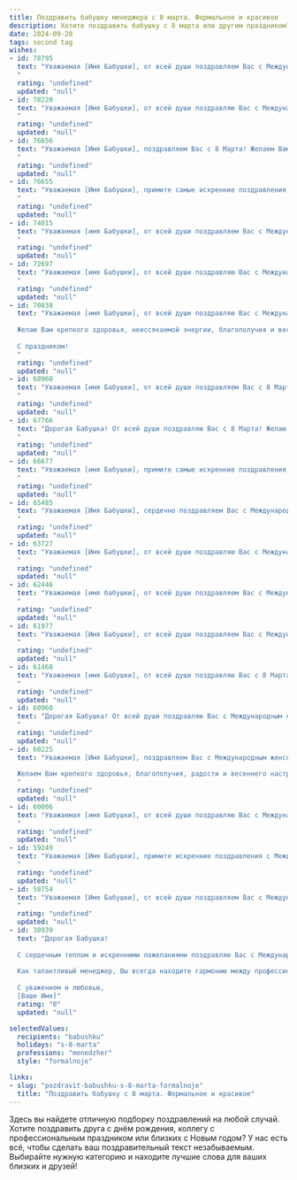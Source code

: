 ```yaml
---
title: Поздравить бабушку менеджера с 8 марта. Формальное и красивое
description: Хотите поздравить бабушку с 8 марта или другим праздником? Наш ИИ создаст незабываемое поздравление, а вы обязательно выделитесь среди других.  
date: 2024-09-20
tags: second tag
wishes:
- id: 78795
  text: "Уважаемая [Имя Бабушки], от всей души поздравляем Вас с Международным женским днём 8 Марта! Желаем Вам крепкого здоровья, весеннего настроения, семейного тепла и благополучия! Пусть Ваша работа менеджера приносит Вам удовлетворение и радость, а в жизни всегда будут только добрые и светлые события.
  "
  rating: "undefined"
  updated: "null"
- id: 78220
  text: "Уважаемая [Имя Бабушки], от всей души поздравляю Вас с Международным женским днем 8 Марта! Желаю Вам крепкого здоровья, семейного благополучия,  неувядающей красоты и  успеха в Вашей работе менеджера. Пусть каждый день будет наполнен радостью, теплом и любовью!
  "
  rating: "undefined"
  updated: "null"
- id: 76656
  text: "Уважаемая [Имя Бабушки], поздравляем Вас с 8 Марта! Желаем Вам крепкого здоровья, весеннего настроения и неиссякаемой энергии. Пусть Ваша работа менеджера приносит Вам удовлетворение и новые достижения. С праздником!
  "
  rating: "undefined"
  updated: "null"
- id: 76655
  text: "Уважаемая [Имя Бабушки], примите самые искренние поздравления с Международным женским днем! Желаю Вам крепкого здоровья, неиссякаемой энергии, семейного благополучия и радостных моментов в жизни. Пусть Ваша работа менеджера приносит Вам удовлетворение и признание.
  "
  rating: "undefined"
  updated: "null"
- id: 74015
  text: "Уважаемая [имя Бабушки], от всей души поздравляем Вас с Международным женским днем! Желаем Вам крепкого здоровья, радости, благополучия и весеннего настроения! Пусть Ваша работа менеджера приносит Вам удовлетворение и успех, а дом всегда будет полон тепла и уюта.
  "
  rating: "undefined"
  updated: "null"
- id: 72697
  text: "Уважаемая [имя Бабушки], от всей души поздравляю Вас с Международным женским днем! Желаю Вам крепкого здоровья, благополучия, радости и весеннего настроения. Пусть этот день будет полон приятных сюрпризов и теплых слов!
  "
  rating: "undefined"
  updated: "null"
- id: 70838
  text: "Уважаемая [имя Бабушки], от всей души поздравляю Вас с Международным женским днем!
  
  Желаю Вам крепкого здоровья, неиссякаемой энергии, благополучия и весеннего настроения! Пусть каждый день будет наполнен радостью, любовью и заботой близких.
  
  С праздником!
  "
  rating: "undefined"
  updated: "null"
- id: 68960
  text: "Уважаемая [имя Бабушки], от всей души поздравляем Вас с 8 Марта! Желаем Вам крепкого здоровья, весеннего настроения, радости и благополучия. Пусть в Вашей жизни всегда будет место для любви, заботы и уважения. Пусть Ваш профессиональный путь менеджера будет успешным и плодотворным!
  "
  rating: "undefined"
  updated: "null"
- id: 67766
  text: "Дорогая Бабушка! От всей души поздравляю Вас с 8 Марта! Желаю Вам крепкого здоровья, весеннего настроения и бесконечной радости от любимых внуков. Пусть работа менеджера всегда приносит удовлетворение, а жизнь будет наполнена яркими событиями и добрыми улыбками.
  "
  rating: "undefined"
  updated: "null"
- id: 66677
  text: "Уважаемая [имя Бабушки], примите самые искренние поздравления с Международным женским днем! Желаем Вам крепкого здоровья, бодрости духа, благополучия и семейного счастья. Пусть Ваш профессионализм как менеджера всегда будет востребован, а трудовые будни будут наполнены интересными проектами и вдохновением.
  "
  rating: "undefined"
  updated: "null"
- id: 65485
  text: "Уважаемая [Имя Бабушки], сердечно поздравляем Вас с Международным женским днем 8 Марта! Желаем Вам крепкого здоровья, оптимизма, благополучия и, конечно же, успехов в Вашей работе менеджера. Пусть каждый день приносит Вам радость и удовлетворение от любимого дела.
  "
  rating: "undefined"
  updated: "null"
- id: 63727
  text: "Уважаемая [Имя Бабушки], от всей души поздравляю Вас с Международным женским днем 8 Марта! Желаю Вам крепкого здоровья, радости, тепла и весеннего настроения. Пусть Ваша  работа менеджера приносит Вам удовлетворение и признание, а жизнь будет наполнена  счастьем и любовью близких.
  "
  rating: "undefined"
  updated: "null"
- id: 62446
  text: "Уважаемая [имя бабушки], от всей души поздравляем Вас с Международным женским днем 8 Марта! Желаем Вам крепкого здоровья, семейного благополучия, весеннего настроения и  успехов в Вашей работе менеджера. Пусть каждый день приносит Вам радость и новые достижения!
  "
  rating: "undefined"
  updated: "null"
- id: 61977
  text: "Уважаемая [Имя Бабушки], от всей души поздравляем Вас с Международным женским днем 8 марта! Желаем Вам крепкого здоровья, неувядающей красоты, весеннего настроения и неизменного благополучия. Пусть Ваша работа менеджера приносит Вам удовлетворение и успех, а окружение дарит тепло и поддержку.
  "
  rating: "undefined"
  updated: "null"
- id: 61468
  text: "Уважаемая [имя Бабушки], от всей души поздравляю Вас с 8 Марта! Желаю Вам крепкого здоровья, благополучия, радости и весеннего настроения. Пусть Ваши дни будут наполнены заботой и любовью близких людей.  Успехов в Вашей профессиональной деятельности, на посту менеджера!
  "
  rating: "undefined"
  updated: "null"
- id: 60960
  text: "Дорогая Бабушка! От всей души поздравляю Вас с Международным женским днем 8 Марта! Желаю Вам крепкого здоровья, неиссякаемой энергии,  радости, тепла и любви в каждом дне. Пусть Ваша жизнь будет наполнена светлыми моментами, а профессиональная деятельность менеджера приносит Вам удовлетворение и признание!
  "
  rating: "undefined"
  updated: "null"
- id: 60225
  text: "Уважаемая [Имя Бабушки], поздравляем Вас с Международным женским днем 8 Марта!
  
  Желаем Вам крепкого здоровья, благополучия, радости и весеннего настроения. Пусть Ваш профессиональный опыт, как менеджера, приносит Вам удовлетворение и новые возможности для реализации!
  "
  rating: "undefined"
  updated: "null"
- id: 60006
  text: "Уважаемая [имя Бабушки], от всей души поздравляю Вас с Международным женским днем! Желаю Вам крепкого здоровья, душевного тепла, радости и благополучия. Пусть Ваша работа менеджера приносит Вам удовлетворение и успех! Желаю, чтобы рядом всегда были любящие люди, а Ваша жизнь была наполнена яркими моментами и приятными сюрпризами. С праздником!
  "
  rating: "undefined"
  updated: "null"
- id: 59249
  text: "Уважаемая [Имя Бабушки], примите искренние поздравления с Международным женским днем! Желаем Вам крепкого здоровья, благополучия, семейного тепла и  неиссякаемой энергии в Вашей работе менеджера. Пусть каждый день будет полон радости и любви!
  "
  rating: "undefined"
  updated: "null"
- id: 58754
  text: "Уважаемая [Имя Бабушки], от всей души поздравляем Вас с Международным женским днем 8 Марта! Желаем Вам крепкого здоровья, благополучия и радости, которая всегда будет согревать Ваше сердце. Пусть Ваша жизнь будет наполнена любовью, заботой и приятными моментами, а Ваша профессиональная деятельность как менеджера всегда будет успешной и приносить удовлетворение.
  "
  rating: "undefined"
  updated: "null"
- id: 38939
  text: "Дорогая Бабушка!
  
  С сердечным теплом и искренними пожеланиями поздравляю Вас с Международным женским днем 8 марта! В этот прекрасный весенний праздник хочу выразить Вам свою глубокую благодарность за любовь, поддержку и вдохновение, которые Вы дарите всем нам.
  
  Как талантливый менеджер, Вы всегда находите гармонию между профессиональными достижениями и семейными ценностями. Ваши мудрость и жизненный опыт служат для нас примером. Пусть каждый новый день приносит радость, здоровье и множество ярких моментов.
  
  С уважением и любовью,
  [Ваше Имя]"
  rating: "0"
  updated: "null"

selectedValues:
  recipients: "babushku"
  holidays: "s-8-marta"
  professions: "menedzher"
  style: "formalnoje"

links:
- slug: "pozdravit-babushku-s-8-marta-formalnoje"
  title: "Поздравить бабушку с 8 марта. Формальное и красивое"
---
```


Здесь вы найдете отличную подборку поздравлений на любой случай. 
Хотите поздравить друга с днём рождения, коллегу с профессиональным праздником или близких с Новым годом? У нас есть всё, чтобы сделать ваш поздравительный текст незабываемым. Выбирайте нужную категорию и находите лучшие слова для ваших близких и друзей!
